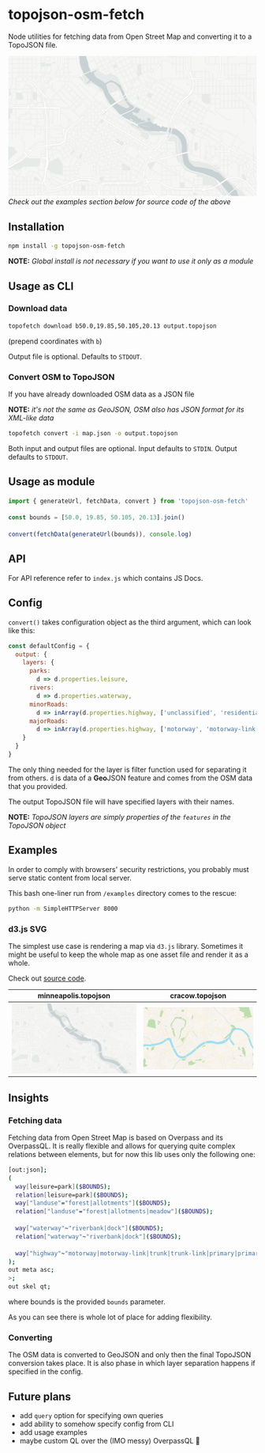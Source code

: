 # topojson-osm-fetch

Node utilities for fetching data from Open Street Map and converting it to a TopoJSON file.

![](/screenshots/minneapolis.png)
_Check out the examples section below for source code of the above_

## Installation

```bash
npm install -g topojson-osm-fetch
```
**NOTE:** _Global install is not necessary if you want to use it only as a module_

## Usage as CLI

### Download data

```bash
topofetch download b50.0,19.85,50.105,20.13 output.topojson
```
(prepend coordinates with `b`)

Output file is optional. Defaults to `STDOUT`.

### Convert OSM to TopoJSON

If you have already downloaded OSM data as a JSON file

**NOTE:** _it's not the same as GeoJSON, OSM also has JSON format for its XML-like data_

```bash
topofetch convert -i map.json -o output.topojson
```

Both input and output files are optional. Input defaults to `STDIN`. Output defaults to `STDOUT`.

## Usage as module
```js
import { generateUrl, fetchData, convert } from 'topojson-osm-fetch'

const bounds = [50.0, 19.85, 50.105, 20.13].join()

convert(fetchData(generateUrl(bounds)), console.log)
```

## API

For API reference refer to `index.js` which contains JS Docs.

## Config

`convert()` takes configuration object as the third argument, which can look like this:

```js
const defaultConfig = {
  output: {
    layers: {
      parks:
        d => d.properties.leisure,
      rivers:
        d => d.properties.waterway,
      minorRoads:
        d => inArray(d.properties.highway, ['unclassified', 'residential', 'pedestrian', 'living_street', 'road']),
      majorRoads:
        d => inArray(d.properties.highway, ['motorway', 'motorway-link', 'trunk', 'trunk-link', 'primary', 'primary-link', 'secondary', 'secondary-link', 'tertiary', 'tertiary-link'])
    }
  }
}
```
The only thing needed for the layer is filter function used for separating it from others. `d` is data of a **Geo**JSON feature and comes from the OSM data that you provided.

The output TopoJSON file will have specified layers with their names.

**NOTE:** _TopoJSON layers are simply properties of the `features` in the TopoJSON object_

## Examples
In order to comply with browsers' security restrictions, you probably must serve static content from local server.

This bash one-liner run from `/examples` directory comes to the rescue:
```bash
python -m SimpleHTTPServer 8000
```

### d3.js SVG

The simplest use case is rendering a map via `d3.js` library. Sometimes it might be useful to keep the whole map as one asset file and render it as a whole.

Check out [source code](/examples/d3.html).

minneapolis.topojson             |  cracow.topojson
:-------------------------------:|:-------------------------:
![](/screenshots/minneapolis.png)|![](/screenshots/cracow.png)

## Insights

### Fetching data

Fetching data from Open Street Map is based on Overpass and its OverpassQL. It is really flexible and allows for querying quite complex relations between elements, but for now this lib uses only the following one:

```bash
[out:json];
(
  way[leisure=park]($BOUNDS);
  relation[leisure=park]($BOUNDS);
  way["landuse"="forest|allotments"]($BOUNDS);
  relation["landuse"="forest|allotments|meadow"]($BOUNDS);

  way["waterway"~"riverbank|dock"]($BOUNDS);
  relation["waterway"~"riverbank|dock"]($BOUNDS);

  way["highway"~"motorway|motorway-link|trunk|trunk-link|primary|primary-link|secondary|secondary-link|tertiary|tertiary-link|road|road|living_street|pedestrian|residential|unclassified"]($BOUNDS);
);
out meta asc;
>;
out skel qt;
```

where bounds is the provided `bounds` parameter.

As you can see there is whole lot of place for adding flexibility.

### Converting

The OSM data is converted to GeoJSON and only then the final TopoJSON conversion takes place. It is also phase in which layer separation happens if specified in the config.

## Future plans

- add `query` option for specifying own queries
- add ability to somehow specify config from CLI
- add usage examples
- maybe custom QL over the (IMO messy) OverpassQL 🤔
